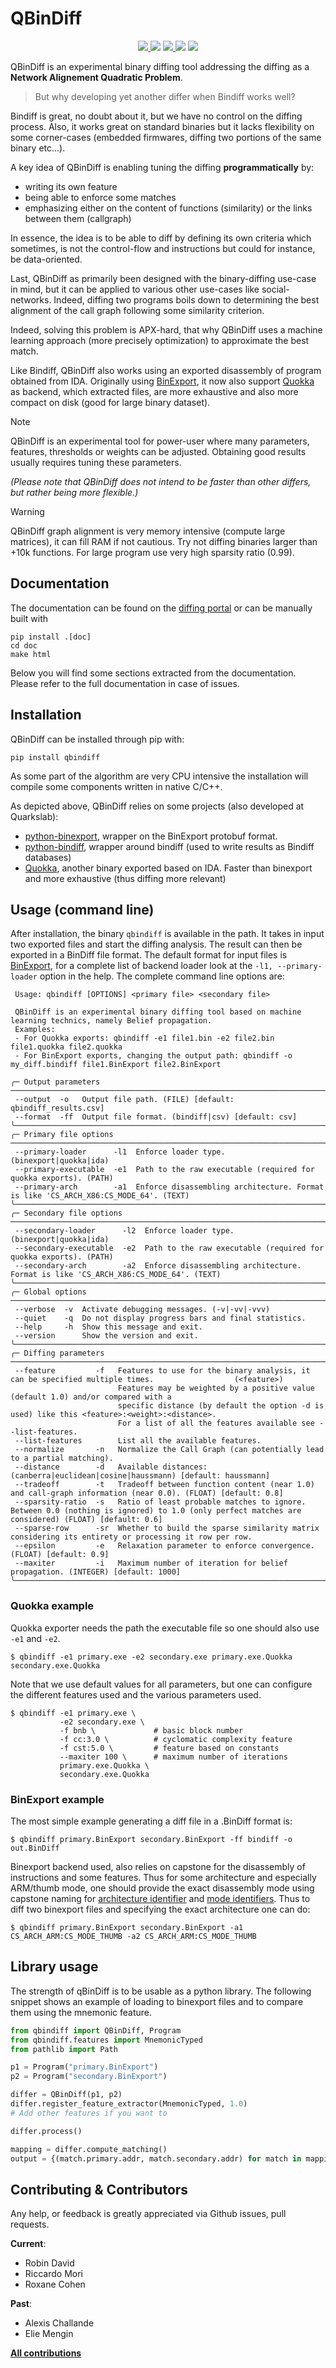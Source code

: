 # QBinDiff

<p align="center">
  <a href="https://github.com/quarkslab/qbindiff/releases">
    <img src="https://img.shields.io/github/v/release/quarkslab/qbindiff?logo=github">
  </a>
  <img src="https://img.shields.io/github/license/quarkslab/qbindiff"/>
  <a href="https://github.com/quarkslab/qbindiff/releases">
    <img src="https://img.shields.io/github/actions/workflow/status/quarkslab/qbindiff/release.yml">
  </a>
  <img src="https://img.shields.io/github/downloads/quarkslab/qbindiff/total"/>
  <img src="https://img.shields.io/pypi/dm/qbindiff"/>
</p>

QBinDiff is an experimental binary diffing tool addressing the diffing as a **Network Alignement Quadratic Problem**.

> But why developing yet another differ when Bindiff works well?

Bindiff is great, no doubt about it, but we have no control on the diffing process. Also, it works
great on standard binaries but it lacks flexibility on some corner-cases (embedded firmwares,
diffing two portions of the same binary etc...).

A key idea of QBinDiff is enabling tuning the diffing **programmatically** by:
* writing its own feature
* being able to enforce some matches
* emphasizing either on the content of functions (similarity) or the links between them (callgraph)

In essence, the idea is to be able to diff by defining its own criteria which sometimes, is not the
control-flow and instructions but could for instance, be data-oriented.

Last, QBinDiff as primarily been designed with the binary-diffing use-case in mind, but it can be
applied to various other use-cases like social-networks. Indeed, diffing two programs boils down to
determining the best alignment of the call graph following some similarity criterion.

Indeed, solving this problem is APX-hard, that why QBinDiff uses a machine learning approach (more
precisely optimization) to approximate the best match.

Like Bindiff, QBinDiff also works using an exported disassembly of program obtained from IDA.
Originally using [BinExport](https://github.com/google/binexport), it now also support
[Quokka](https://github.com/quarkslab/quokka) as backend, which extracted files, are
more exhaustive and also more compact on disk (good for large binary dataset).

> [!NOTE]
> QBinDiff is an experimental tool for power-user where many parameters, features, thresholds
> or weights can be adjusted. Obtaining good results usually requires tuning these parameters.

*(Please note that QBinDiff does not intend to be faster than other differs, but rather being more flexible.)*

> [!WARNING]
> QBinDiff graph alignment is very memory intensive (compute large matrices), it can fill RAM if not cautious. 
> Try not diffing binaries larger than +10k functions. For large program use very high sparsity ratio (0.99). 

## Documentation

The documentation can be found on the [diffing portal](https://diffing.quarkslab.com/qbindiff/doc/source/intro.html)
or can be manually built with

    pip install .[doc]
    cd doc
    make html

Below you will find some sections extracted from the documentation. Please refer to the full
documentation in case of issues.

## Installation

QBinDiff can be installed through pip with:

    pip install qbindiff

As some part of the algorithm are very CPU intensive the installation
will compile some components written in native C/C++.

As depicted above, QBinDiff relies on some projects (also developed at Quarkslab):

* [python-binexport](https://github.com/quarkslab/python-binexport), wrapper on the BinExport protobuf format.
* [python-bindiff](https://github.com/quarkslab/python-bindiff), wrapper around bindiff (used to write results as Bindiff databases)
* [Quokka](https://github.com/quarkslab/quokka), another binary exported based on IDA. Faster than binexport and more exhaustive (thus diffing more relevant)


## Usage (command line)

After installation, the binary ``qbindiff`` is available in the path.
It takes in input two exported files and start the diffing analysis. The result can then
be exported in a BinDiff file format.
The default format for input files is [BinExport](https://github.com/google/binexport),
for a complete list of backend loader look at the `-l1, --primary-loader` option in the help.
The complete command line options are:


```commandline
 Usage: qbindiff [OPTIONS] <primary file> <secondary file>                                                                                                                                    
                                                                                                                                                                                              
 QBinDiff is an experimental binary diffing tool based on machine learning technics, namely Belief propagation.                                                                               
 Examples:                                                                                                                                                                                    
 - For Quokka exports: qbindiff -e1 file1.bin -e2 file2.bin file1.quokka file2.quokka                                                                                                         
 - For BinExport exports, changing the output path: qbindiff -o my_diff.bindiff file1.BinExport file2.BinExport                                                                               
                                                                                                                                                                                              
╭─ Output parameters ───────────────────────────────────────────────────────────────────────────────────────────────────────────────────────────────────────────────────
 --output  -o   Output file path. (FILE) [default: qbindiff_results.csv]                                                                                                
 --format  -ff  Output file format. (bindiff|csv) [default: csv]                                                                                                        
╰───────────────────────────────────────────────────────────────────────────────────────────────────────────────────────────────────────────────────────────────────────
╭─ Primary file options ────────────────────────────────────────────────────────────────────────────────────────────────────────────────────────────────────────────────
 --primary-loader      -l1  Enforce loader type. (binexport|quokka|ida)                                                                                                
 --primary-executable  -e1  Path to the raw executable (required for quokka exports). (PATH)                                                                           
 --primary-arch        -a1  Enforce disassembling architecture. Format is like 'CS_ARCH_X86:CS_MODE_64'. (TEXT)                                                        
╰───────────────────────────────────────────────────────────────────────────────────────────────────────────────────────────────────────────────────────────────────────
╭─ Secondary file options ──────────────────────────────────────────────────────────────────────────────────────────────────────────────────────────────────────────────
 --secondary-loader      -l2  Enforce loader type. (binexport|quokka|ida)                                                                                              
 --secondary-executable  -e2  Path to the raw executable (required for quokka exports). (PATH)                                                                         
 --secondary-arch        -a2  Enforce disassembling architecture. Format is like 'CS_ARCH_X86:CS_MODE_64'. (TEXT)                                                      
╰───────────────────────────────────────────────────────────────────────────────────────────────────────────────────────────────────────────────────────────────────────
╭─ Global options ──────────────────────────────────────────────────────────────────────────────────────────────────────────────────────────────────────────────────────
 --verbose  -v  Activate debugging messages. (-v|-vv|-vvv)                                                                                                             
 --quiet    -q  Do not display progress bars and final statistics.                                                                                                     
 --help     -h  Show this message and exit.                                                                                                                            
 --version      Show the version and exit.                                                                                                                             
╰───────────────────────────────────────────────────────────────────────────────────────────────────────────────────────────────────────────────────────────────────────
╭─ Diffing parameters ──────────────────────────────────────────────────────────────────────────────────────────────────────────────────────────────────────────────────
 --feature         -f   Features to use for the binary analysis, it can be specified multiple times.                  (<feature>)                                      
                        Features may be weighted by a positive value (default 1.0) and/or compared with a                                                              
                        specific distance (by default the option -d is used) like this <feature>:<weight>:<distance>.                                                  
                        For a list of all the features available see --list-features.                                                                                  
 --list-features        List all the available features.                                                                                                               
 --normalize       -n   Normalize the Call Graph (can potentially lead to a partial matching).                                                                         
 --distance        -d   Available distances: (canberra|euclidean|cosine|haussmann) [default: haussmann]                                                                
 --tradeoff        -t   Tradeoff between function content (near 1.0) and call-graph information (near 0.0). (FLOAT) [default: 0.8]                                     
 --sparsity-ratio  -s   Ratio of least probable matches to ignore. Between 0.0 (nothing is ignored) to 1.0 (only perfect matches are considered) (FLOAT) [default: 0.6]
 --sparse-row      -sr  Whether to build the sparse similarity matrix considering its entirety or processing it row per row.                                           
 --epsilon         -e   Relaxation parameter to enforce convergence. (FLOAT) [default: 0.9]                                                                            
 --maxiter         -i   Maximum number of iteration for belief propagation. (INTEGER) [default: 1000]                                                                  
╰───────────────────────────────────────────────────────────────────────────────────────────────────────────────────────────────────────────────────────────────────────
```

### Quokka example

Quokka exporter needs the path the executable file so one should also use ``-e1`` and ``-e2``.

    $ qbindiff -e1 primary.exe -e2 secondary.exe primary.exe.Quokka secondary.exe.Quokka

Note that we use default values for all parameters, but one can configure the different
features used and the various parameters used.

    $ qbindiff -e1 primary.exe \
               -e2 secondary.exe \
               -f bnb \             # basic block number
               -f cc:3.0 \          # cyclomatic complexity feature
               -f cst:5.0 \         # feature based on constants
               --maxiter 100 \      # maximum number of iterations 
               primary.exe.Quokka \
               secondary.exe.Quokka

### BinExport example

The most simple example generating a diff file in a .BinDiff format is:

    $ qbindiff primary.BinExport secondary.BinExport -ff bindiff -o out.BinDiff

Binexport backend used, also relies on capstone for the disassembly of instructions and some features.
Thus for some architecture and especially ARM/thumb mode, one should provide the exact disassembly mode
using capstone naming for [architecture identifier](https://github.com/capstone-engine/capstone/blob/f81eb3affaa04a66411af12cf75522cb9649cf83/bindings/python/capstone/__init__.py#L207) and [mode identifiers](https://github.com/capstone-engine/capstone/blob/f81eb3affaa04a66411af12cf75522cb9649cf83/bindings/python/capstone/__init__.py#L231). Thus to diff two binexport files and specifying the exact architecture one can do:

    $ qbindiff primary.BinExport secondary.BinExport -a1 CS_ARCH_ARM:CS_MODE_THUMB -a2 CS_ARCH_ARM:CS_MODE_THUMB


## Library usage

The strength of qBinDiff is to be usable as a python library. The following snippet shows an example
of loading to binexport files and to compare them using the mnemonic feature.

```python
from qbindiff import QBinDiff, Program
from qbindiff.features import MnemonicTyped
from pathlib import Path

p1 = Program("primary.BinExport")
p2 = Program("secondary.BinExport")

differ = QBinDiff(p1, p2)
differ.register_feature_extractor(MnemonicTyped, 1.0)
# Add other features if you want to

differ.process()

mapping = differ.compute_matching()
output = {(match.primary.addr, match.secondary.addr) for match in mapping}
```

## Contributing & Contributors

Any help, or feedback is greatly appreciated via Github issues, pull requests.

**Current**:
* Robin David
* Riccardo Mori
* Roxane Cohen

**Past**:
* Alexis Challande
* Elie Mengin

[**All contributions**](https://github.com/quarkslab/qbindiff/graphs/contributors)
